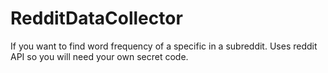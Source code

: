 # RedditDataCollector

If you want to find word frequency of a specific in a subreddit. Uses reddit API so you will need your own secret code.
